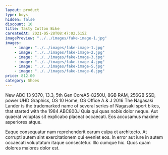 ```yaml
---
layout: product
type: boys
hidden: false
discount: 10
title: Tasty Cotton Bike
careatedAt: 2021-05-28T08:47:02.515Z
imagePreview: "../../images/fake-image-1.jpg"
images:
    - image: "../../images/fake-image-1.jpg"
    - image: "../../images/fake-image-2.jpg"
    - image: "../../images/fake-image-3.jpg"
    - image: "../../images/fake-image-4.jpg"
    - image: "../../images/fake-image-5.jpg"
    - image: "../../images/fake-image-6.jpg"
price: 812.00
category: Shoes
---
```

New ABC 13 9370, 13.3, 5th Gen CoreA5-8250U, 8GB RAM, 256GB SSD, power UHD Graphics, OS 10 Home, OS Office A & J 2016
The Nagasaki Lander is the trademarked name of several series of Nagasaki sport bikes, that started with the 1984 ABC800J
Quia qui quas nobis dolor neque. Aut quaerat voluptas sit explicabo placeat occaecati. Eos accusamus maxime asperiores atque.
 Eaque consequatur nam reprehenderit earum culpa et architecto. At corrupti autem sint exercitationem qui eveniet eos. In error aut iure in autem occaecati voluptatum itaque consectetur. Illo cumque hic. Quos quam dolores maiores dolor est.
